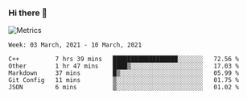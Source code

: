 ### Hi there 👋

![Metrics](https://github.com/radoapx/radoapx/blob/main/github-metrics.svg)

<!--START_SECTION:waka-->
```text
Week: 03 March, 2021 - 10 March, 2021

C++          7 hrs 39 mins   ██████████████████░░░░░░░   72.56 % 
Other        1 hr 47 mins    ████▒░░░░░░░░░░░░░░░░░░░░   17.03 % 
Markdown     37 mins         █▒░░░░░░░░░░░░░░░░░░░░░░░   05.99 % 
Git Config   11 mins         ▒░░░░░░░░░░░░░░░░░░░░░░░░   01.75 % 
JSON         6 mins          ▒░░░░░░░░░░░░░░░░░░░░░░░░   01.02 % 
```
<!--END_SECTION:waka-->

<!--
**radoapx/radoapx** is a ✨ _special_ ✨ repository because its `README.md` (this file) appears on your GitHub profile.

Here are some ideas to get you started:

- 🔭 I’m currently working on ...
- 🌱 I’m currently learning ...
- 👯 I’m looking to collaborate on ...
- 🤔 I’m looking for help with ...
- 💬 Ask me about ...
- 📫 How to reach me: ...
- 😄 Pronouns: ...
- ⚡ Fun fact: ...
-->
